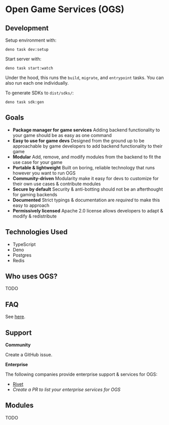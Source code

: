 # Open Game Services (OGS)

## Development

Setup environment with:

```
deno task dev:setup
```

Start server with:

```
deno task start:watch
```

Under the hood, this runs the `build`, `migrate`, and `entrypoint` tasks. You can also run each one individually.

To generate SDKs to `dist/sdks/`:

```
deno task sdk:gen
```

## Goals

- **Package manager for game services** Adding backend functionality to your game should be as easy as one command
- **Easy to use for game devs** Designed from the ground up to be approachable by game developers to add backend functionality to their game
- **Modular** Add, remove, and modify modules from the backend to fit the use case for your game
- **Portable & lightweight** Built on boring, reliable technology that runs however you want to run OGS
- **Community-driven** Modularity make it easy for devs to customize for their own use cases & contribute modules
- **Secure by default** Security & anti-botting should not be an afterthought for gaming backends
- **Documented** Strict typings & documentation are _required_ to make this easy to approach
- **Permissively licensed** Apache 2.0 license allows developers to adapt & modify & redistribute

## Technologies Used

- TypeScript
- Deno
- Postgres
- Redis

## Who uses OGS?

TODO

## FAQ

See [here](./docs/FAQ.md).

## Support

**Community**

Create a GitHub issue.

**Enterprise**

The following companies provide enterprise support & services for OGS:

- [Rivet](https://rivet.gg/support)
- _Create a PR to list your enterprise services for OGS_

## Modules

TODO

